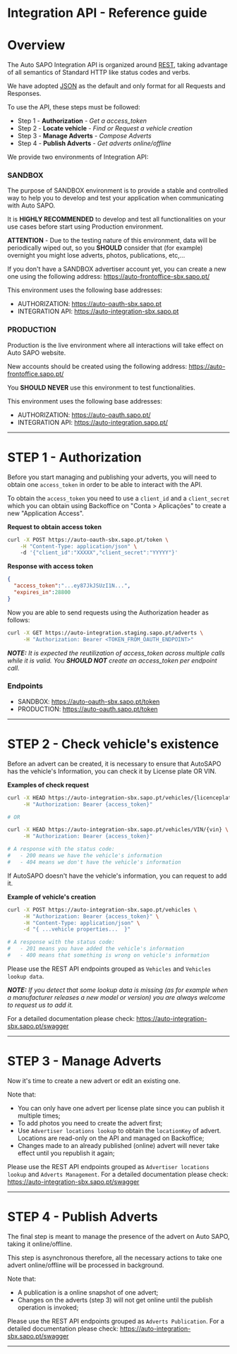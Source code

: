 # Integration API - Reference guide

# Overview

The Auto SAPO Integration API is organized around [REST](https://en.wikipedia.org/wiki/Representational_state_transfer), taking advantage of all semantics of Standard HTTP like status codes and verbs.

We have adopted [JSON](https://en.wikipedia.org/wiki/JSON) as the default and only format for all Requests and Responses.

To use the API, these steps must be followed:
 - Step 1 - **Authorization** - *Get a access_token*
 - Step 2 - **Locate vehicle** - *Find or Request a vehicle creation*
 - Step 3 - **Manage Adverts** - *Compose Adverts*
 - Step 4 - **Publish Adverts** - *Get adverts online/offline*

We provide two environments of Integration API:

### SANDBOX
The purpose of SANDBOX environment is to provide a stable and controlled way to help you to develop and test your application when communicating with Auto SAPO.

It is **HIGHLY RECOMMENDED** to develop and test all functionalities on your use cases before start using Production environment. 

**ATTENTION** - Due to the testing nature of this environment, data will be periodically wiped out, so you **SHOULD** consider that (for example) overnight you might lose adverts, photos, publications, etc,...

If you don't have a SANDBOX advertiser account yet, you can create a new one using the following address: https://auto-frontoffice-sbx.sapo.pt/

This environment uses the following base addresses:
 - AUTHORIZATION: https://auto-oauth-sbx.sapo.pt
 - INTEGRATION API: https://auto-integration-sbx.sapo.pt

### PRODUCTION
Production is the live environment where all interactions will take effect on Auto SAPO website.

New accounts should be created using the following address: https://auto-frontoffice.sapo.pt/

You **SHOULD NEVER** use this environment to test functionalities.

This environment uses the following base addresses:
 - AUTHORIZATION: https://auto-oauth.sapo.pt/
 - INTEGRATION API: https://auto-integration.sapo.pt/

---
# STEP 1 - Authorization

Before you start managing and publishing your adverts, you will need to obtain one `access_token` in order to be able to interact with the API. 

To obtain the `access_token` you need to use a `client_id` and a `client_secret` which you can obtain using Backoffice on "Conta > Aplicações" to create a new "Application Access".

**Request to obtain access token**
```sh
curl -X POST https://auto-oauth-sbx.sapo.pt/token \
	-H "Content-Type: application/json" \	
	-d '{"client_id":"XXXXX","client_secret":"YYYYY"}' 
```

**Response with access token**
```json
{
  "access_token":"...ey87JkJSUzI1N...",
  "expires_in":28800
}
```

Now you are able to send requests using the Authorization header as follows:
```sh
curl -X GET https://auto-integration.staging.sapo.pt/adverts \
	 -H "Authorization: Bearer <TOKEN_FROM_OAUTH_ENDPOINT>"
```
***NOTE:*** *It is expected the reutilization of access_token across multiple calls while it is valid. You **SHOULD NOT** create an access_token per endpoint call.*

### Endpoints
 - SANDBOX: https://auto-oauth-sbx.sapo.pt/token
 - PRODUCTION: https://auto-oauth.sapo.pt/token

 ---
# STEP 2 - Check vehicle's existence

Before an advert can be created, it is necessary to ensure that AutoSAPO has the vehicle's Information, you can check it by License plate OR VIN.

**Examples of check request**
```sh
curl -X HEAD https://auto-integration-sbx.sapo.pt/vehicles/{licenceplate} \
	 -H "Authorization: Bearer {access_token}" 

# OR

curl -X HEAD https://auto-integration-sbx.sapo.pt/vehicles/VIN/{vin} \
	 -H "Authorization: Bearer {access_token}" 

# A response with the status code:
#   - 200 means we have the vehicle's information
#   - 404 means we don't have the vehicle's information
```

If AutoSAPO doesn't have the vehicle's information, you can request to add it.

**Example of vehicle's creation**
```sh
curl -X POST https://auto-integration-sbx.sapo.pt/vehicles \
	 -H "Authorization: Bearer {access_token}" \
	 -H "Content-Type: application/json" \
	 -d "{ ...vehicle properties...  }" 

# A response with the status code:
#   - 201 means you have added the vehicle's information
#   - 400 means that something is wrong on vehicle's information
```

Please use the REST API endpoints grouped as `Vehicles` and `Vehicles lookup data`.

***NOTE:*** *If you detect that some lookup data is missing (as for example when a manufacturer releases a new model or version) you are always welcome to request us to add it.*

For a detailed documentation please check: https://auto-integration-sbx.sapo.pt/swagger

---
# STEP 3 - Manage Adverts

Now it's time to create a new advert or edit an existing one.

Note that:
 - You can only have one advert per license plate since you can publish it multiple times;
 - To add photos you need to create the advert first;
 - Use `Advertiser locations lookup` to obtain the `locationKey` of advert. Locations are read-only on the API and managed on Backoffice;
 - Changes made to an already published (online) advert will never take effect until you republish it again;

Please use the REST API endpoints grouped as `Advertiser locations lookup` and `Adverts Management`.
For a detailed documentation please check: https://auto-integration-sbx.sapo.pt/swagger

---
# STEP 4 - Publish Adverts

The final step is meant to manage the presence of the advert on Auto SAPO, taking it online/offline.

This step is asynchronous therefore, all the necessary actions to take one advert online/offline will be processed in background.

Note that:
 - A publication is a online snapshot of one advert;
 - Changes on the adverts (step 3) will not get online until the publish operation is invoked;

Please use the REST API endpoints grouped as `Adverts Publication`.
For a detailed documentation please check: https://auto-integration-sbx.sapo.pt/swagger

---